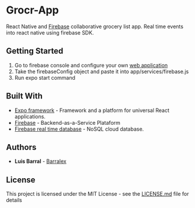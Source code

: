 # Grocr-App 
React Native and [Firebase](https://www.firebase.com/) collaborative grocery list app. Real time events into react native using firebase SDK.

## Getting Started

1. Go to firebase console and configure your own [web application](https://firebase.google.com/docs/web/setup)
2. Take the firebaseConfig object and paste it into app/services/firebase.js
3. Run expo start command

## Built With

* [Expo framework](https://expo.io/) -   Framework and a platform for universal React applications.
* [Firebase](https://reactnative.dev/) - Backend-as-a-Service Plataform
* [Firebase real time database](https://firebase.google.com/docs/database) - NoSQL cloud database.

## Authors

* **Luis Barral** - [Barralex](https://github.com/Barralex)

## License

This project is licensed under the MIT License - see the [LICENSE.md](LICENSE.md) file for details

